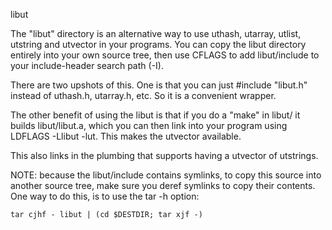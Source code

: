 libut

The "libut" directory is an alternative way to use uthash, utarray, utlist, 
utstring and utvector in your programs. You can copy the libut directory
entirely into your own source tree, then use CFLAGS to add libut/include
to your include-header search path (-I). 

There are two upshots of this. One is that you can just #include "libut.h"
instead of uthash.h, utarray.h, etc. So it is a convenient wrapper. 

The other benefit of using the libut is that if you do a "make" in libut/
it builds libut/libut.a, which you can then link into your program 
using LDFLAGS -Llibut -lut. This makes the utvector available. 

This also links in the plumbing that supports having a utvector of utstrings.

NOTE: because the libut/include contains symlinks, to copy this source into
      another source tree, make sure you deref symlinks to copy their contents.
      One way to do this, is to use the tar -h option:

    tar cjhf - libut | (cd $DESTDIR; tar xjf -)
